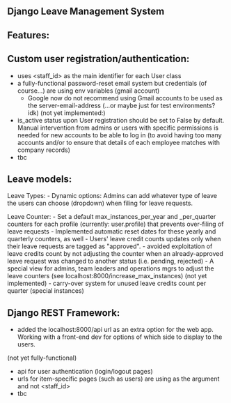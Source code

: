 ## Django Leave Management System

## Features:
## Custom user registration/authentication:
  - uses <staff_id> as the main identifier for each User class
  - a fully-functional password-reset email system but credentials (of course...) are using env variables (gmail account)
      - Google now do not recommend using Gmail accounts to be used as the server-email-address (...or maybe just for test environments? idk)
  (not yet implemented:)
  - is_active status upon User registration should be set to False by default. Manual intervention from admins or users with specific permissions is needed for new accounts to be able to log in (to avoid having too many accounts and/or to ensure that details of each employee matches with company records)
  - tbc

## Leave models:
  Leave Types:
    - Dynamic options: Admins can add whatever type of leave the users can choose (dropdown) when filing for leave requests.

  Leave Counter:
    - Set a default max_instances_per_year and _per_quarter counters for each profile (currently: user.profile) that prevents over-filing of leave requests
    - Implemented automatic reset dates for these yearly and quarterly counters, as well
    - Users' leave credit counts updates only when their leave requests are tagged as "approved". 
      - avoided exploitation of leave credits count by not adjusting the counter when an already-approved leave request was changed to another status (i.e. pending, rejected)
    - A special view for admins, team leaders and operations mgrs to adjust the leave counters (see localhost:8000/increase_max_instances)
    (not yet implemented)
    - carry-over system for unused leave credits count per quarter (special instances)

## Django REST Framework:
  - added the localhost:8000/api url as an extra option for the web app. Working with a front-end dev for options of which side to display to the users.

 (not yet fully-functional)
  - api for user authentication (login/logout pages)
  - urls for item-specific pages (such as users) are using <pk> as the argument and not <staff_id>
  - tbc
    
